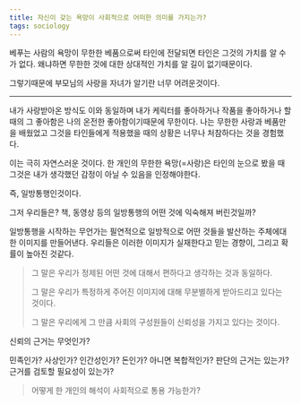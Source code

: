 ```yaml
---
title: 자신이 갖는 욕망이 사회적으로 어떠한 의미를 가지는가?
tags: sociology
---
```


베푸는 사람의 욕망이 무한한 베품으로써 타인에 전달되면 타인은 그것의 가치를 알 수 가 없다. 왜냐하면 무한한 것에 대한 상대적인 가치를 알 길이 없기때문이다.

 그렇기때문에 부모님의 사랑을 자녀가 알기란 너무 어려운것이다.



---



내가 사랑받아온 방식도 이와 동일하며 내가 케릭터를 좋아하거나 작품을 좋아하거나  할 때의 그 좋아함은 나의 온전한 좋아함이기때문에 무한이다. 나는 무한한 사랑과 베품만을 배웠었고 그것을 타인들에게 적용했을 때의 상황은 너무나 처참하다는 것을 경험했다.

이는 극히 자연스러운 것이다. 한 개인의 무한한 욕망(=사랑)은 타인의 눈으로 봤을 때 그것은 내가 생각했던 감정이 아닐 수 있음을 인정해야한다.

즉, 일방통행인것이다. 

그저 우리들은? 책, 동영상 등의 일방통행의 어떤 것에 익숙해져 버린것일까?

일방통행을 시작하는 무언가는 필연적으로 일방적으로 어떤 것들을 발산하는 주체에대한 이미지를 만들어낸다. 우리들은 이러한 이미지가 실재한다고 믿는 경향이, 그리고 확률이 높아진 것같다.

> 그 말은 우리가 정제된 어떤 것에 대해서 편하다고 생각하는 것과 동일하다. 
>
> 그 말은 우리가 특정하게 주어진 이미지에 대해 무분별하게 받아드리고 있다는 것이다.
>
> 그 말은 우리에게 그 만큼 사회의 구성원들이 신뢰성을 가지고 있다는 것이다.

신뢰의 근거는 무엇인가? 

민족인가? 사상인가? 인간성인가? 돈인가? 아니면 복합적인가? 판단의 근거는 있는가? 근거를 검토할 필요성이 있는가?

> 어떻게 한 개인의 해석이 사회적으로 통용 가능한가?